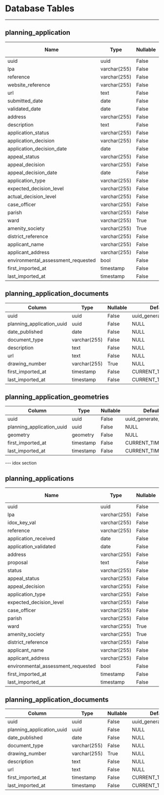 # Database Tables

---

## planning_application

| Name                               | Type         | Nullable | Default            | Foreign Key |
| ---------------------------------- | ------------ | -------- | ------------------ | ----------- |
| uuid                               | uuid         | False    | uuid_generate_v4() | NULL        |
| lpa                                | varchar(255) | False    | NULL               | NULL        |
| reference                          | varchar(255) | False    | NULL               | NULL        |
| website_reference                  | varchar(255) | False    | NULL               | NULL        |
| url                                | text         | False    | NULL               | NULL        |
| submitted_date                     | date         | False    | NULL               | NULL        |
| validated_date                     | date         | False    | NULL               | NULL        |
| address                            | varchar(255) | False    | NULL               | NULL        |
| description                        | text         | False    | NULL               | NULL        |
| application_status                 | varchar(255) | False    | NULL               | NULL        |
| application_decision               | varchar(255) | False    | NULL               | NULL        |
| application_decision_date          | date         | False    | NULL               | NULL        |
| appeal_status                      | varchar(255) | False    | NULL               | NULL        |
| appeal_decision                    | varchar(255) | False    | NULL               | NULL        |
| appeal_decision_date               | date         | False    | NULL               | NULL        |
| application_type                   | varchar(255) | False    | NULL               | NULL        |
| expected_decision_level            | varchar(255) | False    | NULL               | NULL        |
| actual_decision_level              | varchar(255) | False    | NULL               | NULL        |
| case_officer                       | varchar(255) | False    | NULL               | NULL        |
| parish                             | varchar(255) | False    | NULL               | NULL        |
| ward                               | varchar(255) | True     | NULL               | NULL        |
| amenity_society                    | varchar(255) | True     | NULL               | NULL        |
| district_reference                 | varchar(255) | False    | NULL               | NULL        |
| applicant_name                     | varchar(255) | False    | NULL               | NULL        |
| applicant_address                  | varchar(255) | False    | NULL               | NULL        |
| environmental_assessment_requested | bool         | False    | NULL               | NULL        |
| first_imported_at                  | timestamp    | False    | CURRENT_TIMESTAMP  | NULL        |
| last_imported_at                   | timestamp    | False    | CURRENT_TIMESTAMP  | NULL        |

## planning_application_documents

| Column                    | Type         | Nullable | Default            | Foreign Key                |
| ------------------------- | ------------ | -------- | ------------------ | -------------------------- |
| uuid                      | uuid         | False    | uuid_generate_v4() | NULL                       |
| planning_application_uuid | uuid         | False    | NULL               | planning_applications.uuid |
| date_published            | date         | False    | NULL               | NULL                       |
| document_type             | varchar(255) | False    | NULL               | NULL                       |
| description               | text         | False    | NULL               | NULL                       |
| url                       | text         | False    | NULL               | NULL                       |
| drawing_number            | varchar(255) | True     | NULL               | NULL                       |
| first_imported_at         | timestamp    | False    | CURRENT_TIMESTAMP  | NULL                       |
| last_imported_at          | timestamp    | False    | CURRENT_TIMESTAMP  | NULL                       |

## planning_application_geometries

| Column                    | Type      | Nullable | Default            | Foreign Key                |
| ------------------------- | --------- | -------- | ------------------ | -------------------------- |
| uuid                      | uuid      | False    | uuid_generate_v4() | NULL                       |
| planning_application_uuid | uuid      | False    | NULL               | planning_applications.uuid |
| geometry                  | geometry  | False    | NULL               | NULL                       |
| first_imported_at         | timestamp | False    | CURRENT_TIMESTAMP  | NULL                       |
| last_imported_at          | timestamp | False    | CURRENT_TIMESTAMP  | NULL                       |

--- idox section

## planning_applications

| Name                               | Type         | Nullable | Default            | Foreign Key |
| ---------------------------------- | ------------ | -------- | ------------------ | ----------- |
| uuid                               | uuid         | False    | uuid_generate_v4() | NULL        |
| lpa                                | varchar(255) | False    | NULL               | NULL        |
| idox_key_val                       | varchar(255) | False    | NULL               | NULL        |
| reference                          | varchar(255) | False    | NULL               | NULL        |
| application_received               | date         | False    | NULL               | NULL        |
| application_validated              | date         | False    | NULL               | NULL        |
| address                            | varchar(255) | False    | NULL               | NULL        |
| proposal                           | text         | False    | NULL               | NULL        |
| status                             | varchar(255) | False    | NULL               | NULL        |
| appeal_status                      | varchar(255) | False    | NULL               | NULL        |
| appeal_decision                    | varchar(255) | False    | NULL               | NULL        |
| application_type                   | varchar(255) | False    | NULL               | NULL        |
| expected_decision_level            | varchar(255) | False    | NULL               | NULL        |
| case_officer                       | varchar(255) | False    | NULL               | NULL        |
| parish                             | varchar(255) | False    | NULL               | NULL        |
| ward                               | varchar(255) | True     | NULL               | NULL        |
| amenity_society                    | varchar(255) | True     | NULL               | NULL        |
| district_reference                 | varchar(255) | False    | NULL               | NULL        |
| applicant_name                     | varchar(255) | False    | NULL               | NULL        |
| applicant_address                  | varchar(255) | False    | NULL               | NULL        |
| environmental_assessment_requested | bool         | False    | NULL               | NULL        |
| first_imported_at                  | timestamp    | False    | CURRENT_TIMESTAMP  | NULL        |
| last_imported_at                   | timestamp    | False    | CURRENT_TIMESTAMP  | NULL        |

## planning_application_documents

| Column                    | Type         | Nullable | Default            | Foreign Key                |
| ------------------------- | ------------ | -------- | ------------------ | -------------------------- |
| uuid                      | uuid         | False    | uuid_generate_v4() | NULL                       |
| planning_application_uuid | uuid         | False    | NULL               | planning_applications.uuid |
| date_published            | date         | False    | NULL               | NULL                       |
| document_type             | varchar(255) | False    | NULL               | NULL                       |
| drawing_number            | varchar(255) | True     | NULL               | NULL                       |
| description               | text         | False    | NULL               | NULL                       |
| url                       | text         | False    | NULL               | NULL                       |
| first_imported_at         | timestamp    | False    | CURRENT_TIMESTAMP  | NULL                       |
| last_imported_at          | timestamp    | False    | CURRENT_TIMESTAMP  | NULL                       |
